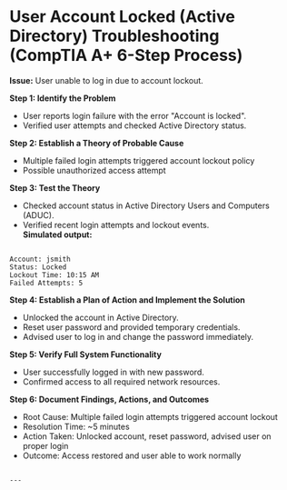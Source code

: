 # User Account Locked (Active Directory) Troubleshooting (CompTIA A+ 6-Step Process)

**Issue:** User unable to log in due to account lockout.

**Step 1: Identify the Problem**  
- User reports login failure with the error "Account is locked".  
- Verified user attempts and checked Active Directory status.

**Step 2: Establish a Theory of Probable Cause**  
- Multiple failed login attempts triggered account lockout policy  
- Possible unauthorized access attempt

**Step 3: Test the Theory**  
- Checked account status in Active Directory Users and Computers (ADUC).  
- Verified recent login attempts and lockout events.  
  **Simulated output:**
```

Account: jsmith
Status: Locked
Lockout Time: 10:15 AM
Failed Attempts: 5

```

**Step 4: Establish a Plan of Action and Implement the Solution**  
- Unlocked the account in Active Directory.  
- Reset user password and provided temporary credentials.  
- Advised user to log in and change the password immediately.

**Step 5: Verify Full System Functionality**  
- User successfully logged in with new password.  
- Confirmed access to all required network resources.

**Step 6: Document Findings, Actions, and Outcomes**  
- Root Cause: Multiple failed login attempts triggered account lockout  
- Resolution Time: ~5 minutes  
- Action Taken: Unlocked account, reset password, advised user on proper login  
- Outcome: Access restored and user able to work normally
```

---

